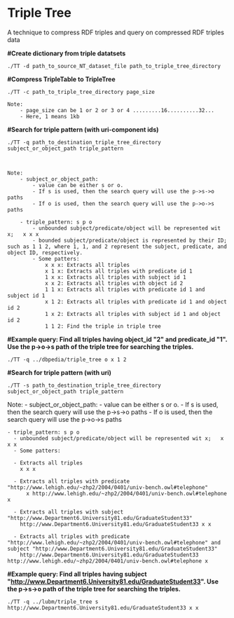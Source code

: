 # Triple Tree
A technique to compress RDF triples and query on compressed RDF triples data

**#Create dictionary from triple datatsets**

	./TT -d path_to_source_NT_dataset_file path_to_triple_tree_directory


**#Compress TripleTable to TripleTree**

	./TT -c path_to_triple_tree_directory page_size
	
	Note: 
		- page_size can be 1 or 2 or 3 or 4 .........16..........32...
		- Here, 1 means 1kb
	
	


**#Search for triple pattern (with uri-component ids)**

	./TT -q path_to_destination_triple_tree_directory subject_or_object_path triple_pattern


 
	Note: 
		- subject_or_object_path: 
			- value can be either s or o. 
			- If s is used, then the search query will use the p->s->o paths
			- If o is used, then the search query will use the p->o->s paths
			
		- triple_pattern: s p o
			- unbounded subject/predicate/object will be represented wit x;   x x x
			- bounded subject/predicate/object is represented by their ID; such as 1 1 2, where 1, 1, and 2 represent the subject, predicate, and object ID, respectively.
			- Some patters: 
				x x x: Extracts all triples
				x 1 x: Extracts all triples with predicate id 1
				1 x x: Extracts all triples with subject id 1
				x x 2: Extracts all triples with object id 2
				1 1 x: Extracts all triples with predicate id 1 and subject id 1
				x 1 2: Extracts all triples with predicate id 1 and object id 2
				1 x 2: Extracts all triples with subject id 1 and object id 2
				1 1 2: Find the triple in triple tree

**#Example query: 	Find all triples having object_id "2" and predicate_id "1". Use the p->o->s path of the triple tree for searching the triples.**
 
    ./TT -q ../dbpedia/triple_tree o x 1 2	




**#Search for triple pattern (with uri)**

	./TT -s path_to_destination_triple_tree_directory subject_or_object_path triple_pattern

  Note: 
    - subject_or_object_path: 
      - value can be either s or o. 
      - If s is used, then the search query will use the p->s->o paths
      - If o is used, then the search query will use the p->o->s paths
      
    - triple_pattern: s p o
      - unbounded subject/predicate/object will be represented wit x;   x x x
      - Some patters: 
   
      - Extracts all triples 
        x x x
  
      - Extracts all triples with predicate "http://www.lehigh.edu/~zhp2/2004/0401/univ-bench.owl#telephone" 
          x http://www.lehigh.edu/~zhp2/2004/0401/univ-bench.owl#telephone x
          
      - Extracts all triples with subject "http://www.Department6.University81.edu/GraduateStudent33"
        http://www.Department6.University81.edu/GraduateStudent33 x x
        
      - Extracts all triples with predicate "http://www.lehigh.edu/~zhp2/2004/0401/univ-bench.owl#telephone" and subject "http://www.Department6.University81.edu/GraduateStudent33"
        http://www.Department6.University81.edu/GraduateStudent33 http://www.lehigh.edu/~zhp2/2004/0401/univ-bench.owl#telephone x



**#Example query: 	Find all triples having subject "http://www.Department6.University81.edu/GraduateStudent33". Use the p->s->o path of the triple tree for searching the triples.**
		
    ./TT -q ../lubm/triple_tree s http://www.Department6.University81.edu/GraduateStudent33 x x


  
